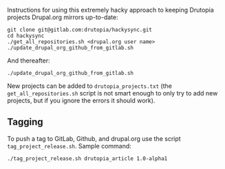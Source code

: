 Instructions for using this extremely hacky approach to keeping Drutopia
projects Drupal.org mirrors up-to-date:

```
git clone git@gitlab.com:drutopia/hackysync.git
cd hackysync
./get_all_repositories.sh <drupal.org user name>
./update_drupal_org_github_from_gitlab.sh
```

And thereafter:

```
./update_drupal_org_github_from_gitlab.sh
```

New projects can be added to `drutopia_projects.txt` (the
`get_all_repositories.sh` script is not
smart enough to only try to add new projects, but if you ignore the
errors it should work).

## Tagging

To push a tag to GitLab, Github, and drupal.org use the script
`tag_project_release.sh`. Sample command:

```
./tag_project_release.sh drutopia_article 1.0-alpha1
```
